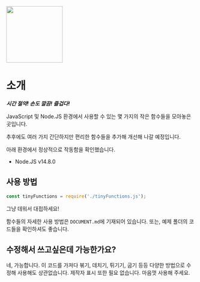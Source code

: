 <div>
<img src="https://user-images.githubusercontent.com/53488838/90651212-b8584680-e277-11ea-8a7b-b281069056ed.png" height="150">
</div>

# 소개
***시간 절약! 손도 깔끔! 즐겁다!***

JavaScript 및 Node.JS 환경에서 사용할 수 있는 몇 가지의 작은 함수들을 모아놓은 곳입니다.

추후에도 여러 가지 간단하지만 편리한 함수들을 추가해 개선해 나갈 예정입니다.

아래 환경에서 정상적으로 작동함을 확인했습니다.
* Node.JS v14.8.0


## 사용 방법
``` js
const tinyFunctions = require('./tinyFunctions.js');
```
그냥 데워서 대접하세요!

함수들의 자세한 사용 방법은 `DOCUMENT.md`에 기재되어 있습니다. 또는, 예제 폴더의 코드들을 확인하셔도 좋습니다.


## 수정해서 쓰고싶은데 가능한가요?
네, 가능합니다. 이 코드를 가져다 볶기, 데치기, 튀기기, 굽기 등등 다양한 방법으로 수정해 사용해도 상관없습니다. 제작자 표시 또한 필요 없습니다. 마음껏 사용해 주세요.